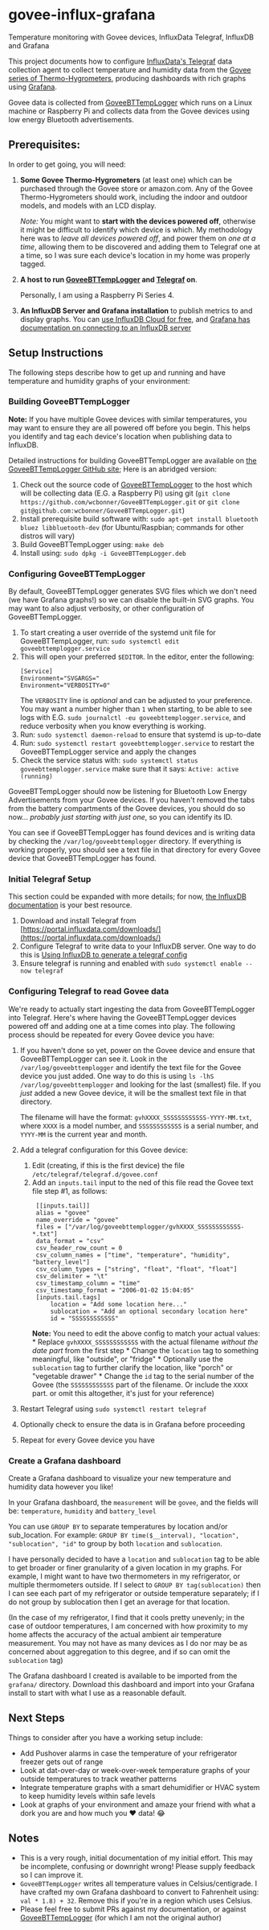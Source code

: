 # govee-influx-grafana
Temperature monitoring with Govee devices, InfluxData Telegraf, InfluxDB and Grafana

This project documents how to configure [InfluxData's Telegraf](https://www.influxdata.com/time-series-platform/telegraf/) data collection agent to collect temperature and humidity data from the [Govee series of Thermo-Hygrometers](https://us.govee.com/collections/thermo-hydrometer), producing dashboards with rich graphs using [Grafana](https://grafana.com).

Govee data is collected from [GoveeBTTempLogger](https://github.com/wcbonner/GoveeBTTempLogger) which runs on a Linux
machine or Raspberry Pi and collects data from the Govee devices using low energy Bluetooth advertisements.

## Prerequisites:

In order to get going, you will need:

1. **Some Govee Thermo-Hygrometers** (at least one) which can be purchased through the Govee store or amazon.com.
   Any of the Govee Thermo-Hygrometers should work, including the indoor and outdoor models, and models with an LCD display.
   
   *Note:* You might want to **start with the devices powered off**, otherwise it might be difficult to identify which device is which. My methodology here was to _leave all devices powered off_, and power them on _one at a time_, allowing them to be discovered and adding them to Telegraf one at a time, so I was sure each device's location in my home was properly tagged.
   
1. **A host to run [GoveeBTTempLogger](https://github.com/wcbonner/GoveeBTTempLogger) and [Telegraf](https://www.influxdata.com/time-series-platform/telegraf/) on**.
   
   Personally, I am using a Raspberry Pi Series 4.
   
1. **An InfluxDB Server and Grafana installation** to publish metrics to and display graphs. You can 
    [use InfluxDB Cloud for free](https://www.influxdata.com/products/influxdb-cloud/), and [Grafana has documentation on connecting to an InfluxDB server](https://grafana.com/docs/grafana/latest/getting-started/getting-started-influxdb/)

## Setup Instructions

The following steps describe how to get up and running and have temperature and humidity graphs of your environment:

### Building GoveeBTTempLogger

**Note:** If you have multiple Govee devices with similar temperatures, you may want to ensure they are all powered off before you begin. This helps you identify and tag each device's location when publishing data to InfluxDB.

Detailed instructions for building GoveeBTTempLogger are available on [the GoveeBTTempLogger GitHub site](https://github.com/wcbonner/GoveeBTTempLogger); Here is an abridged version:

1. Check out the source code of [GoveeBTTempLogger](https://github.com/wcbonner/GoveeBTTempLogger) to the host which will be collecting data (E.G. a Raspberry Pi) using git (`git clone https://github.com/wcbonner/GoveeBTTempLogger.git` or
   `git clone git@github.com:wcbonner/GoveeBTTempLogger.git`)
1. Install prerequisite build software with:
    ```sudo apt-get install bluetooth bluez libbluetooth-dev```
   (for Ubuntu/Raspbian; commands for other distros will vary)
1. Build GoveeBTTempLogger using:
    ```make deb```
1. Install using:
    ```sudo dpkg -i GoveeBTTempLogger.deb```

### Configuring GoveeBTTempLogger

By default, GoveeBTTempLogger generates SVG files which we don't need (we have Grafana graphs!) so we can disable the built-in SVG graphs. You may want to also adjust verbosity, or other configuration of GoveeBTTempLogger.

1. To start creating a user override of the systemd unit file for GoveeBTTempLogger, run:
     ```sudo systemctl edit goveebttemplogger.service``` 
1. This will open your preferred `$EDITOR`. In the editor, enter the following:
    ```
    [Service]
    Environment="SVGARGS="
    Environment="VERBOSITY=0"
    ```
    The `VERBOSITY` line is *optional* and can be adjusted to your preference. You may want a number higher than `1` when starting, to be able to see logs with E.G. `sudo journalctl -eu goveebttemplogger.service`, and reduce verbosity when you know everything is working.
1. Run:
     ```sudo systemctl daemon-reload```
     to ensure that systemd is up-to-date
1. Run: 
    ```sudo systemctl restart goveebttemplogger.service``` 
    to restart the GoveeBTTempLogger service and apply the changes
1. Check the service status with:
     ```sudo systemctl status goveebttemplogger.service```
    make sure that it says: `Active: active (running)`

GoveeBTTempLogger should now be listening for Bluetooth Low Energy Advertisements from your Govee devices. If you haven't removed the tabs from the battery compartments of the Govee devices, you should do so now... _probably just starting with just one_, so you can identify its ID.

You can see if GoveeBTTempLogger has found devices and is writing data by checking the `/var/log/goveebttemplogger` directory. If everything is working properly, you should see a text file in that directory for every Govee device that GoveeBTTempLogger has found.

### Initial Telegraf Setup

This section could be expanded with more details; for now, 
[the InfluxDB documentation](https://docs.influxdata.com/influxdb/v2.0/write-data/no-code/use-telegraf/) is your best resource.

1. Download and install Telegraf from [https://portal.influxdata.com/downloads/](https://portal.influxdata.com/downloads/)
1. Configure Telegraf to write data to your InfluxDB server. One way to do this is [Using InfluxDB to generate a telegraf config](https://docs.influxdata.com/influxdb/v2.0/write-data/no-code/use-telegraf/auto-config/)
1. Ensure telegraf is running and enabled with `sudo systemctl enable --now telegraf`


### Configuring Telegraf to read Govee data

We're ready to actually start ingesting the data from GoveeBTTempLogger into Telegraf. Here's where having the GoveeBTTempLogger devices powered off and adding one at a time comes into play. The following process should be repeated for every Govee device you have:

1. If you haven't done so yet, power on the Govee device and ensure that GoveeBTTempLogger can see it.
   Look in the `/var/log/goveebttemplogger` and identify the text file for the Govee device you just added.
   One way to do this is using `ls -lhS /var/log/goveebttemplogger` and looking for the last (smallest) file. 
   If you _just_ added a new Govee device, it will be the smallest text file in that directory.
   
   The filename will have the format: `gvhXXXX_SSSSSSSSSSSS-YYYY-MM.txt`, where `XXXX` is a model number, and `SSSSSSSSSSSS` is a serial number, and `YYYY-MM` is the current year and month.
1. Add a telegraf configuration for this Govee device:
    1. Edit (creating, if this is the first device) the file `/etc/telegraf/telegraf.d/govee.conf`
    1. Add an `inputs.tail` input to the ned of this file read the Govee text file step #1, as follows:
       ```
        [[inputs.tail]]
        alias = "govee"
        name_override = "govee"
        files = ["/var/log/goveebttemplogger/gvhXXXX_SSSSSSSSSSSS-*.txt"]
        data_format = "csv"
        csv_header_row_count = 0
        csv_column_names = ["time", "temperature", "humidity", "battery_level"]
        csv_column_types = ["string", "float", "float", "float"]
        csv_delimiter = "\t"
        csv_timestamp_column = "time"
        csv_timestamp_format = "2006-01-02 15:04:05"
        [inputs.tail.tags]
            location = "Add some location here..."
            sublocation = "Add an optional secondary location here"
            id = "SSSSSSSSSSSS"
       ```
       **Note:** You need to edit the above config to match your actual values:
           * Replace `gvhXXXX_SSSSSSSSSSSS` with the actual filename _without the date part_ from the first step
               * Change the `location` tag to something meaningful, like "outside", or "fridge"
               * Optionally use the `sublocation` tag to further clarify the location, like "porch" or "vegetable drawer"
               * Change the `id` tag to the serial number of the Govee (the `SSSSSSSSSSSS` part of the filename. Or include the
                 `XXXX` part. or omit this altogether, it's just for your reference)
1. Restart Telegraf using `sudo systemctl restart telegraf`
1. Optionally check to ensure the data is in Grafana before proceeding
1. Repeat for every Govee device you have

### Create a Grafana dashboard

Create a Grafana dashboard to visualize your new temperature and humidity data however you like!

In your Grafana dashboard, the `measurement` will be `govee`, and the fields will be: `temperature`, `humidity` and `battery_level`

You can use `GROUP BY` to separate temperatures by location and/or sub_location. For example: `GROUP BY time($__interval), "location", "sublocation", "id"` to group by both `location` and `sublocation`.

I have personally decided to have a `location` and `sublocation` tag to be able to get broader or finer granularity of a given location in my graphs. For example, I might want to have two thermometers in my refrigerator, or multiple thermometers outside. If I select to `GROUP BY tag(sublocation)` then I can see each part of my refrigerator or outside temperature separately; if I do not group by sublocation then I get an average for that location.

(In the case of my refrigerator, I find that it cools pretty unevenly; in the case of outdoor temperatures, I am concerned with how proximity to my home affects the accuracy of the actual ambient air temperature measurement. You may not have as many devices as I do nor may be as concerned about aggregation to this degree, and if so can omit the `sublocation` tag)

The Grafana dashboard I created is available to be imported from the `grafana/` directory. Download this dashboard and import into your Grafana install to start with what I use as a reasonable default.

## Next Steps

Things to consider after you have a working setup include:

* Add Pushover alarms in case the temperature of your refrigerator freezer gets out of range
* Look at dat-over-day or week-over-week temperature graphs of your outside temperatures to track weather patterns
* Integrate temperature graphs with a smart dehumidifier or HVAC system to keep humidity levels within safe levels
* Look at graphs of your environment and amaze your friend with what a dork you are and how much you ❤️ data! 😂

## Notes

* This is a very rough, initial documentation of my initial effort. This may be incomplete, confusing or downright wrong!
  Please supply feedback so I can improve it.
* `GoveeBTTempLogger` writes all temperature values in Celsius/centigrade. I have crafted my own Grafana dashboard to convert to Fahrenheit using: `val * 1.8) + 32`. Remove this if you're in a region which uses Celsius.
* Please feel free to submit PRs against my documentation, or against [GoveeBTTempLogger](https://github.com/wcbonner/GoveeBTTempLogger) (for which I am not the original author)